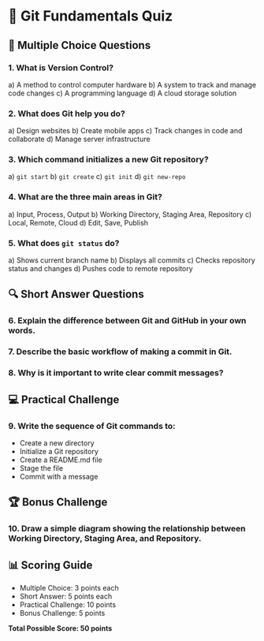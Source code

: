 # 🧩 Git Fundamentals Quiz

## 📝 Multiple Choice Questions

### 1. What is Version Control?
a) A method to control computer hardware
b) A system to track and manage code changes
c) A programming language
d) A cloud storage solution

### 2. What does Git help you do?
a) Design websites
b) Create mobile apps
c) Track changes in code and collaborate
d) Manage server infrastructure

### 3. Which command initializes a new Git repository?
a) `git start`
b) `git create`
c) `git init`
d) `git new-repo`

### 4. What are the three main areas in Git?
a) Input, Process, Output
b) Working Directory, Staging Area, Repository
c) Local, Remote, Cloud
d) Edit, Save, Publish

### 5. What does `git status` do?
a) Shows current branch name
b) Displays all commits
c) Checks repository status and changes
d) Pushes code to remote repository

## 🔍 Short Answer Questions

### 6. Explain the difference between Git and GitHub in your own words.

### 7. Describe the basic workflow of making a commit in Git.

### 8. Why is it important to write clear commit messages?

## 💻 Practical Challenge

### 9. Write the sequence of Git commands to:
- Create a new directory
- Initialize a Git repository
- Create a README.md file
- Stage the file
- Commit with a message

## 🏆 Bonus Challenge

### 10. Draw a simple diagram showing the relationship between Working Directory, Staging Area, and Repository.

## 📊 Scoring Guide
- Multiple Choice: 3 points each
- Short Answer: 5 points each
- Practical Challenge: 10 points
- Bonus Challenge: 5 points

**Total Possible Score: 50 points**
